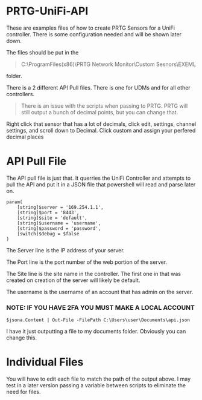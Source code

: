 # PRTG-UniFi-API

These are examples files of how to create PRTG Sensors for a UniFi controller. There is some configuration needed and will be shown later down. 

The files should be put in the 
>C:\ProgramFiles(x86)\PRTG Network Monitor\Custom Sesnors\EXEML

folder. 

There is a 2 different API Pull files. There is one for UDMs and for all other controllers. 

>There is an issue with the scripts when passing to PRTG. PRTG will still output a bunch of decimal points, but you can change that. 

Right click that sensor that has a lot of decimals, click edit, settings, channel settings, and scroll down to Decimal. Click custom and assign your perfered decimal places

# API Pull File

The API pull file is just that. It querries the UniFi Controller and attempts to pull the API and put it in a JSON file that powershell will read and parse later on. 

```
param(
	[string]$server = '169.254.1.1',
	[string]$port = '8443',
	[string]$site = 'default',
	[string]$username = 'username',
	[string]$password = 'password',
	[switch]$debug = $false
)
```
The Server line is the IP address of your server.

The Port line is the port number of the web portion of the server.

The Site line is the site name in the controller. The first one in that was created on creation of the server will likely be default. 

The username is the username of an account that has admin on the server. 

### NOTE: IF YOU HAVE 2FA YOU MUST MAKE A LOCAL ACCOUNT

```
$jsona.Content | Out-File -FilePath C:\Users\user\Documents\api.json
```

I have it just outputting a file to my documents folder. Obviously you can change this.

# Individual Files

You will have to edit each file to match the path of the output above. I may test in a later version passing a variable between scripts to eliminate the need for files. 
